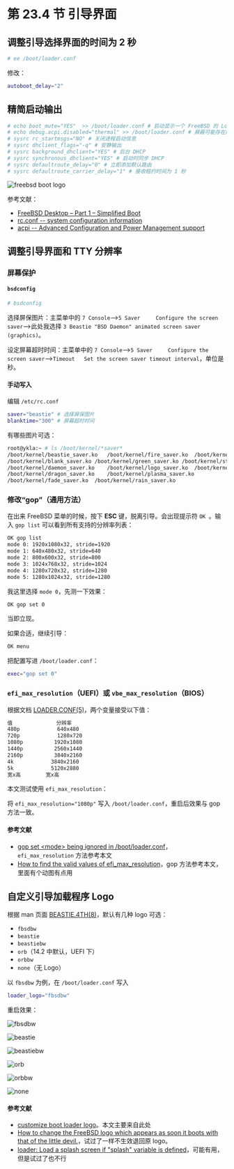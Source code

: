 # 第 23.4 节 引导界面

## 调整引导选择界面的时间为 2 秒

```sh
# ee /boot/loader.conf
```

修改：

```sh
autoboot_delay="2"
```
## 精简启动输出

```sh
# echo boot_mute="YES"  >> /boot/loader.conf # 启动显示一个 FreeBSD 的 Logo
# echo debug.acpi.disabled="thermal" >> /boot/loader.conf # 屏蔽可能存在的 ACPI 报错
# sysrc rc_startmsgs="NO" # 关闭进程启动信息
# sysrc dhclient_flags="-q" # 安静输出
# sysrc background_dhclient="YES" # 后台 DHCP
# sysrc synchronous_dhclient="YES" # 启动时同步 DHCP  
# sysrc defaultroute_delay="0" # 立即添加默认路由
# sysrc defaultroute_carrier_delay="1" # 接收租约时间为 1 秒
```

![freebsd boot logo](../.gitbook/assets/bootlogo.png)

参考文献：

- [FreeBSD Desktop – Part 1 – Simplified Boot](https://vermaden.wordpress.com/2018/03/29/freebsd-desktop-part-1-simplified-boot/)
- [rc.conf -- system configuration information](https://man.freebsd.org/cgi/man.cgi?rc.conf(5))
- [acpi -- Advanced	Configuration and Power	Management support](https://man.freebsd.org/cgi/man.cgi?acpi(4))

## 调整引导界面和 TTY 分辨率

### 屏幕保护

#### `bsdconfig`

```sh
# bsdconfig
```

选择屏保图片：主菜单中的 `7 Console`——>`5 Saver     Configure the screen saver`——>此处我选择 `3 Beastie "BSD Daemon" animated screen saver (graphics)`。

设定屏幕超时时间：主菜单中的 `7 Console`——>`5 Saver     Configure the screen saver`——>`Timeout   Set the screen saver timeout interval`，单位是秒。

#### 手动写入

编辑 `/etc/rc.conf`

```sh
saver="beastie" # 选择屏保图片
blanktime="300" # 屏幕超时时间
```

有哪些图片可选：

```sh
root@ykla:~ # ls /boot/kernel/*saver*
/boot/kernel/beastie_saver.ko	/boot/kernel/fire_saver.ko	/boot/kernel/snake_saver.ko
/boot/kernel/blank_saver.ko	/boot/kernel/green_saver.ko	/boot/kernel/star_saver.ko
/boot/kernel/daemon_saver.ko	/boot/kernel/logo_saver.ko	/boot/kernel/warp_saver.ko
/boot/kernel/dragon_saver.ko	/boot/kernel/plasma_saver.ko
/boot/kernel/fade_saver.ko	/boot/kernel/rain_saver.ko
```

### 修改“gop”（通用方法）

在出来 FreeBSD 菜单的时候，按下 **ESC** 键，脱离引导。会出现提示符 `OK `。输入 `gop list` 可以看到所有支持的分辨率列表：


```sh
OK gop list
mode 0: 1920x1080x32, stride=1920
mode 1: 640x480x32, stride=640
mode 2: 800x600x32, stride=800
mode 3: 1024x768x32, stride=1024
mode 4: 1280x720x32, stride=1280
mode 5: 1280x1024x32, stride=1280
```

我这里选择 `mode 0`，先测一下效果：

```sh
OK gop set 0
```

当即立现。

如果合适，继续引导：

```sh
OK menu
```


把配置写进 `/boot/loader.conf`：

```sh
exec="gop set 0"
```


### `efi_max_resolution`（UEFI）或 `vbe_max_resolution`（BIOS）

根据文档 [LOADER.CONF(5)](https://man.freebsd.org/cgi/man.cgi?loader.conf(5))，两个变量接受以下值：

```sh
值	           分辨率
480p	        640x480
720p	        1280x720
1080p	       1920x1080
1440p	       2560x1440
2160p	       3840x2160
4k	          3840x2160
5k	          5120x2880
宽x高        宽x高
```

本文测试使用 `efi_max_resolution`：

将 `efi_max_resolution="1080p"` 写入 `/boot/loader.conf`，重启后效果与 gop 方法一致。

#### 参考文献

- [gop set \<mode\> being ignored in /boot/loader.conf](https://forums.freebsd.org/threads/gop-set-mode-being-ignored-in-boot-loader-conf.77779/)，`efi_max_resolution` 方法参考本文
- [How to find the valid values of efi_max_resolution](https://forums.freebsd.org/threads/how-to-find-the-valid-values-of-efi_max_resolution.84840/)，gop 方法参考本文，里面有个动图有点用

## 自定义引导加载程序 Logo

根据 man 页面 [BEASTIE.4TH(8)](https://man.freebsd.org/cgi/man.cgi?query=beastie.4th&sektion=8&manpath=FreeBSD)，默认有几种 logo 可选：

- `fbsdbw`
- `beastie`
- `beastiebw`
- `orb`（14.2 中默认，UEFI 下）
- `orbbw`
- `none`（无 Logo）
  
以 `fbsdbw` 为例，在 `/boot/loader.conf` 写入

```sh
loader_logo="fbsdbw"
```

重启效果：


![fbsdbw](../.gitbook/assets/fbsdbw.png)

![beastie](../.gitbook/assets/beastie.png)

![beastiebw](../.gitbook/assets/beastiebw.png)

![orb](../.gitbook/assets/ins1.png)

![orbbw](../.gitbook/assets/orbbw.png)

![none](../.gitbook/assets/none.png)

#### 参考文献

- [customize boot loader logo](https://forums.freebsd.org/threads/customize-boot-loader-logo.72903/)。本文主要来自此处
- [How to change the FreeBSD logo which appears as soon it boots with that of the little devil.](https://forums.freebsd.org/threads/how-to-change-the-freebsd-logo-which-appears-as-soon-it-boots-with-that-of-the-little-devil.85934/)，试过了一样不生效退回原 logo。
- [loader: Load a splash screen if "splash" variable is defined](https://reviews.freebsd.org/D45932)，可能有用，但是试过了也不行
